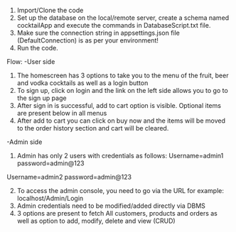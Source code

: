 1. Import/Clone the code
2. Set up the database on the local/remote server, create a schema named cocktailApp and execute the commands in DatabaseScript.txt file.
3. Make sure the connection string in appsettings.json file (DefaultConnection) is as per your environment!
3. Run the code.

Flow:
-User side
1. The homescreen has 3 options to take you to the menu of the fruit, beer and vodka cocktails as well as a login button
2. To sign up, click on login and the link on the left side allows you to go to the sign up page
3. After sign in is successful, add to cart option is visible. Optional items are present below in all menus
4. After add to cart you can click on buy now and the items will be moved to the order history section and cart will be cleared.

-Admin side
1. Admin has only 2 users with credentials as follows:
Username=admin1
password=admin@123

Username=admin2
password=admin@123

2. To access the admin console, you need to go via the URL for example: localhost/Admin/Login
3. Admin credentials need to be modified/added directly via DBMS
4. 3 options are present to fetch All customers, products and orders as well as option to add, modify, delete and view (CRUD)


